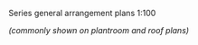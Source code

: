 <span class="transform-to-uppercase">Series general arrangement plans <span class="highlight-red">1:100</span></span>

_(commonly shown on plantroom and roof plans)_
